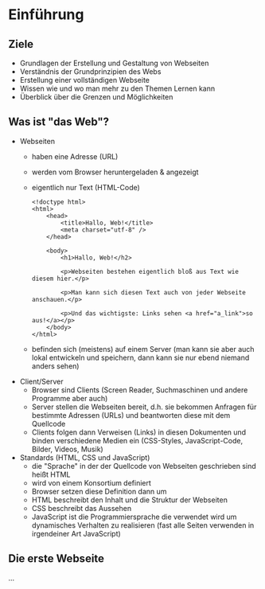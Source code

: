 # Einführung

## Ziele

* Grundlagen der Erstellung und Gestaltung von Webseiten
* Verständnis der Grundprinzipien des Webs
* Erstellung einer vollständigen Webseite
* Wissen wie und wo man mehr zu den Themen Lernen kann
* Überblick über die Grenzen und Möglichkeiten

## Was ist "das Web"?

* Webseiten
    - haben eine Adresse (URL)
    - werden vom Browser heruntergeladen & angezeigt
    - eigentlich nur Text (HTML-Code)

        ```
        <!doctype html>
        <html>
            <head>
                <title>Hallo, Web!</title>
                <meta charset="utf-8" />
            </head>
        
            <body>
                <h1>Hallo, Web!</h2>
                
                <p>Webseiten bestehen eigentlich bloß aus Text wie diesem hier.</p>

                <p>Man kann sich diesen Text auch von jeder Webseite anschauen.</p>

                <p>Und das wichtigste: Links sehen <a href="a_link">so aus!</a></p>
            </body>
        </html>
    - befinden sich (meistens) auf einem Server (man kann sie aber auch
      lokal entwickeln und speichern, dann kann sie nur ebend niemand
      anders sehen)
* Client/Server
    - Browser sind Clients (Screen Reader, Suchmaschinen und andere
      Programme aber auch)
    - Server stellen die Webseiten bereit, d.h. sie bekommen Anfragen
      für bestimmte Adressen (URLs) und beantworten diese mit dem
      Quellcode
    - Clients folgen dann Verweisen (Links) in diesen Dokumenten und
      binden verschiedene Medien ein (CSS-Styles, JavaScript-Code,
      Bilder, Videos, Musik)
* Standards (HTML, CSS und JavaScript)
    - die "Sprache" in der der Quellcode von Webseiten geschrieben sind
      heißt HTML
    - wird von einem Konsortium definiert
    - Browser setzen diese Definition dann um
    - HTML beschreibt den Inhalt und die Struktur der Webseiten
    - CSS beschreibt das Aussehen
    - JavaScript ist die Programmiersprache die verwendet wird um
      dynamisches Verhalten zu realisieren (fast alle Seiten verwenden
      in irgendeiner Art JavaScript)

## Die erste Webseite

...
